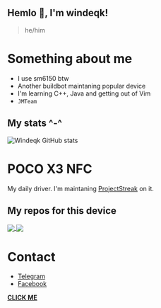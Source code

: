## Hemlo 👋, I'm windeqk!
> he/him

# Something about me
- I use sm6150 btw
- Another buildbot maintaning popular device
- I'm learning C++, Java and getting out of Vim
- `JMTeam`

## My stats ^-^
![Windeqk GitHub stats](https://github-readme-stats.vercel.app/api/?username=windeqk&show_icons=true&title_color=fff&icon_color=79ff97&text_color=9f9f9f&bg_color=151515&include_all_commits)

# POCO X3 NFC
My daily driver. I'm maintaning [ProjectStreak](https://github.com/ProjectStreak) on it.

## My repos for this device

<a href="https://github.com/windeqk/device_xiaomi_surya">
  <img align="center" src="https://github-readme-stats.vercel.app/api/pin/?username=windeqk&repo=device_xiaomi_surya&text_color=9f9f9f&bg_color=151515" />
</a>
<a href="https://github.com/windeqk/vendor_xiaomi_surya">
  <img align="center" src="https://github-readme-stats.vercel.app/api/pin/?username=windeqk&repo=vendor_xiaomi_surya&text_color=9f9f9f&bg_color=151515" />
</a>

# Contact
- [Telegram](https://t.me/windeqk)
- [Facebook](https://www.facebook.com/jacek.frytkownica.92)

**[CLICK ME](https://youtu.be/dQw4w9WgXcQ)**
